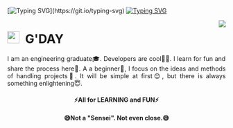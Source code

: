 <!---# <img src="https://media.giphy.com/media/hvRJCLFzcasrR4ia7z/giphy.gif" width="28"> Hi, I’m waterSensei  --->

[![Typing SVG](https://readme-typing-svg.herokuapp.com?color=%2360CEFF&size=40&center=true&vCenter=true&multiline=true&width=1000&height=65&lines=Hi%2C+I'm+waterSensei!)](https://git.io/typing-svg)
[![Typing SVG](https://readme-typing-svg.herokuapp.com?font=Corbel&color=%2360CEFF&center=true&vCenter=true&multiline=true&width=1000&height=80&lines=Graduated+from+the+Australian+National+University;Major+in+Electronic+and+communication+System+%26+Mechatronic+System)](https://git.io/typing-svg)

<a href="https://github.com/anuraghazra/github-readme-stats">
  <img align="right" src="https://github-readme-stats.vercel.app/api?username=waterSensei&show_icons=true&theme=react" />
</a>

# <img src="https://media.giphy.com/media/hvRJCLFzcasrR4ia7z/giphy.gif" width="28"> &nbsp;G'DAY 
<!---<img align="right" src="https://komarev.com/ghpvc/?username=waterSensei&style=flat-square&label=VIEWS&" alt="Views" />--->

<p style='text-align: justify;'> 
 I am an engineering graduate🎓. Developers are cool🧑‍💻. I learn for fun and share the process here🎉. A a beginner🐣, I focus on the ideas and methods of handling projects💭. It will be simple at first😊, but there is always something enlightening😇.
</p>

<!---
# 🤖 MINILAB

> Welcome to the ***MINILAB***! Another good day to ***LEARN***!

Never know what the next project is about, what language, tools, or technologies may be used. Any subtle thing can become a project. It can be simple or complicated. **MINILAB** takes each individual project carefully and records everything in detail. ***METHOD*** and ***CONSISTENCY*** are important in **MINILAB**.
--->

<h4 align="center">⚡All for LEARNING and FUN⚡</h4>
<h4 align="center">😅Not a "Sensei". Not even close.😅</h4>
<!---
<details>
  <summary>Read more</summary>
  
  ### Why am I doing this?
  1. A numbered
  2. list
     * With some
     * Sub bullets
 
  ### Why am I doing this?
 
  ### What are the projects?

  ### What to keep in mind? 
 
</details>
--->

